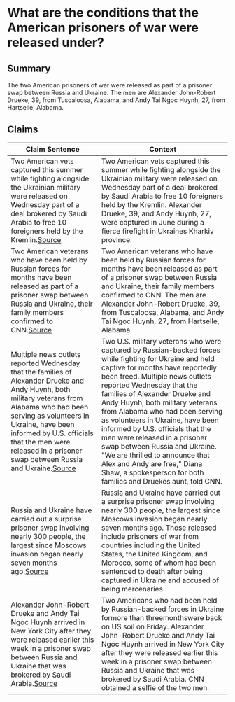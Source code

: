 # What are the conditions that the American prisoners of war were released under?

## Summary
The two American prisoners of war were released as part of a prisoner swap between Russia and Ukraine. The men are Alexander John-Robert Drueke, 39, from Tuscaloosa, Alabama, and Andy Tai Ngoc Huynh, 27, from Hartselle, Alabama.

## Claims
| Claim Sentence | Context |
|---|---|
|Two American vets captured this summer while fighting alongside the Ukrainian military were released on Wednesday part of a deal brokered by Saudi Arabia to free 10 foreigners held by the Kremlin.<a href="https://nypost.com/2022/09/21/russia-frees-us-prisoners-of-war-after-saudi-mediation/" target="_blank">Source</a>| Two American vets captured this summer while fighting alongside the Ukrainian military were released on Wednesday part of a deal brokered by Saudi Arabia to free 10 foreigners held by the Kremlin. Alexander Drueke, 39, and Andy Huynh, 27, were captured in June during a fierce firefight in Ukraines Kharkiv province.|
|Two American veterans who have been held by Russian forces for months have been released as part of a prisoner swap between Russia and Ukraine, their family members confirmed to CNN.<a href="https://www.cnn.com/europe/live-news/russia-ukraine-war-news-09-21-22/h_530d0832a7d9a86e46cc450c55fabef8" target="_blank">Source</a>| Two American veterans who have been held by Russian forces for months have been released as part of a prisoner swap between Russia and Ukraine, their family members confirmed to CNN. The men are Alexander John-Robert Drueke, 39, from Tuscaloosa, Alabama, and Andy Tai Ngoc Huynh, 27, from Hartselle, Alabama.|
|Multiple news outlets reported Wednesday that the families of Alexander Drueke and Andy Huynh, both military veterans from Alabama who had been serving as volunteers in Ukraine, have been informed by U.S. officials that the men were released in a prisoner swap between Russia and Ukraine.<a href="https://news.yahoo.com/americans-released-prisoner-swap-russia-ukraine-war-183135825.html" target="_blank">Source</a>| Two U.S. military veterans who were captured by Russian-backed forces while fighting for Ukraine and held captive for months have reportedly been freed. Multiple news outlets reported Wednesday that the families of Alexander Drueke and Andy Huynh, both military veterans from Alabama who had been serving as volunteers in Ukraine, have been informed by U.S. officials that the men were released in a prisoner swap between Russia and Ukraine. "We are thrilled to announce that Alex and Andy are free," Diana Shaw, a spokesperson for both families and Druekes aunt, told CNN.|
|Russia and Ukraine have carried out a surprise prisoner swap involving nearly 300 people, the largest since Moscows invasion began nearly seven months ago.<a href="https://www.aljazeera.com/news/2022/9/21/ten-prisoners-of-war-released-from-russian-capture-saudi-arabia" target="_blank">Source</a>| Russia and Ukraine have carried out a surprise prisoner swap involving nearly 300 people, the largest since Moscows invasion began nearly seven months ago. Those released include prisoners of war from countries including the United States, the United Kingdom, and Morocco, some of whom had been sentenced to death after being captured in Ukraine and accused of being mercenaries.|
|Alexander John-Robert Drueke and Andy Tai Ngoc Huynh arrived in New York City after they were released earlier this week in a prisoner swap between Russia and Ukraine that was brokered by Saudi Arabia.<a href="https://www.cnn.com/europe/live-news/russia-ukraine-war-news-09-23-22/h_38b11d717816e5c7faa251a50c93d19d" target="_blank">Source</a>| Two Americans who had been held by Russian-backed forces in Ukraine formore than threemonthswere back on US soil on Friday. Alexander John-Robert Drueke and Andy Tai Ngoc Huynh arrived in New York City after they were released earlier this week in a prisoner swap between Russia and Ukraine that was brokered by Saudi Arabia. CNN obtained a selfie of the two men.|
